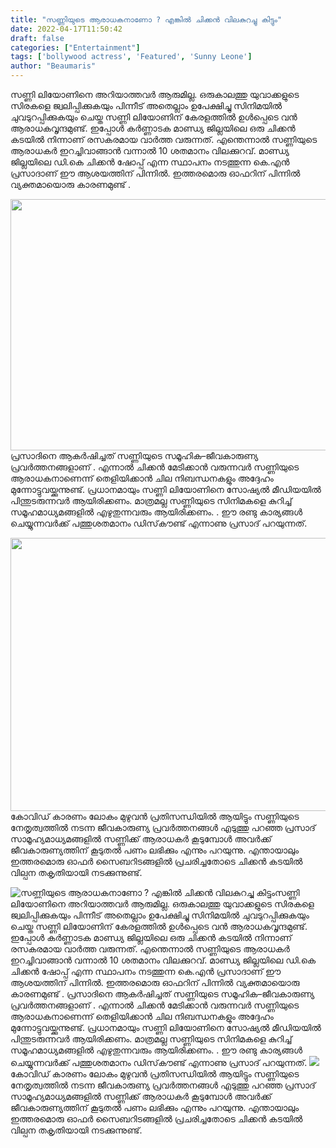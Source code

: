 ```yaml
---
title: "സണ്ണിയുടെ ആരാധകനാണോ ? എങ്കിൽ ചിക്കൻ വിലകുറച്ചു കിട്ടും"
date: 2022-04-17T11:50:42
draft: false
categories: ["Entertainment"]
tags: ['bollywood actress', 'Featured', 'Sunny Leone']
author: "Beaumaris"
---
```


സണ്ണി ലിയോണിനെ അറിയാത്തവർ ആരുമില്ല. ഒരുകാലത്തു യുവാക്കളുടെ സിരകളെ ജ്വലിപ്പിക്കുകയും പിന്നീട് അതെല്ലാം ഉപേക്ഷിച്ചു സിനിമയിൽ ചുവടുറപ്പിക്കുകയും ചെയ്ത സണ്ണി ലിയോണിന് കേരളത്തിൽ ഉൾപ്പെടെ വൻ ആരാധകവൃന്ദമുണ്ട്. ഇപ്പോൾ കർണ്ണാടക മാണ്ഡ്യ ജില്ലയിലെ ഒരു ചിക്കൻ കടയിൽ നിന്നാണ് രസകരമായ വാർത്ത വരുന്നത്. എന്തെന്നാൽ സണ്ണിയുടെ ആരാധകർ ഇറച്ചിവാങ്ങാൻ വന്നാൽ 10 ശതമാനം വിലക്കുറവ്. മാണ്ഡ്യ ജില്ലയിലെ ഡി.കെ ചിക്കൻ ഷോപ്പ് എന്ന സ്ഥാപനം നടത്തുന്ന കെ.എൻ പ്രസാദാണ് ഈ ആശയത്തിന് പിന്നിൽ. ഇത്തരമൊരു ഓഫറിന് പിന്നിൽ വ്യക്തമായൊരു കാരണമുണ്ട് .

<img class="wp-image-330056 aligncenter" src="https://cdn.boolokam.com/articles/2022/04/wdwdw.jpg" alt="" width="635" height="402" />പ്രസാദിനെ ആകർഷിച്ചത് സണ്ണിയുടെ സമൂഹിക–ജീവകാരുണ്യ പ്രവർത്തനങ്ങളാണ് . എന്നാൽ ചിക്കൻ മേടിക്കാൻ വരുന്നവർ സണ്ണിയുടെ ആരാധകനാണെന്ന് തെളിയിക്കാൻ ചില നിബന്ധനകളും അദ്ദേഹം മുന്നോട്ടുവയ്ക്കുന്നുണ്ട്. പ്രധാനമായും സണ്ണി ലിയോണിനെ സോഷ്യൽ മീഡിയയിൽ പിന്തുടരുന്നവർ ആയിരിക്കണം. മാത്രമല്ല സണ്ണിയുടെ സിനിമകളെ കുറിച്ച് സമൂഹമാധ്യമങ്ങളിൽ എഴുതുന്നവരും ആയിരിക്കണം. . ഈ രണ്ടു കാര്യങ്ങൾ ചെയ്യുന്നവർക്ക് പത്തുശതമാനം ഡിസ്‌കൗണ്ട് എന്നാണു പ്രസാദ് പറയുന്നത്.

<img class="size-full wp-image-330057 aligncenter" src="https://cdn.boolokam.com/articles/2022/04/dwwdwd.jpg" alt="" width="706" height="437" />കോവിഡ് കാരണം ലോകം മുഴുവൻ പ്രതിസന്ധിയിൽ ആയിട്ടും സണ്ണിയുടെ നേതൃത്വത്തിൽ നടന്ന ജീവകാരുണ്യ പ്രവർത്തനങ്ങൾ എടുത്തു പറഞ്ഞ പ്രസാദ് സാമൂഹ്യമാധ്യമങ്ങളിൽ സണ്ണിക്ക് ആരാധകർ കൂടുമ്പോൾ അവർക്ക് ജീവകാരുണ്യത്തിന് കൂടുതൽ പണം ലഭിക്കും എന്നും പറയുന്നു. എന്തായാലും ഇത്തരമൊരു ഓഫർ സൈബറിടങ്ങളിൽ പ്രചരിച്ചതോടെ ചിക്കൻ കടയിൽ വില്പന തകൃതിയായി നടക്കുന്നുണ്ട്.


![സണ്ണിയുടെ ആരാധകനാണോ ? എങ്കിൽ ചിക്കൻ വിലകുറച്ചു കിട്ടും](https://cdn.boolokam.com/articles/2022/04/wdwdw.jpg)സണ്ണി ലിയോണിനെ അറിയാത്തവർ ആരുമില്ല. ഒരുകാലത്തു യുവാക്കളുടെ സിരകളെ ജ്വലിപ്പിക്കുകയും പിന്നീട് അതെല്ലാം ഉപേക്ഷിച്ചു സിനിമയിൽ ചുവടുറപ്പിക്കുകയും ചെയ്ത സണ്ണി ലിയോണിന് കേരളത്തിൽ ഉൾപ്പെടെ വൻ ആരാധകവൃന്ദമുണ്ട്. ഇപ്പോൾ കർണ്ണാടക മാണ്ഡ്യ ജില്ലയിലെ ഒരു ചിക്കൻ കടയിൽ നിന്നാണ് രസകരമായ വാർത്ത വരുന്നത്. എന്തെന്നാൽ സണ്ണിയുടെ ആരാധകർ ഇറച്ചിവാങ്ങാൻ വന്നാൽ 10 ശതമാനം വിലക്കുറവ്. മാണ്ഡ്യ ജില്ലയിലെ ഡി.കെ ചിക്കൻ ഷോപ്പ് എന്ന സ്ഥാപനം നടത്തുന്ന കെ.എൻ പ്രസാദാണ് ഈ ആശയത്തിന് പിന്നിൽ. ഇത്തരമൊരു ഓഫറിന് പിന്നിൽ വ്യക്തമായൊരു കാരണമുണ്ട് . പ്രസാദിനെ ആകർഷിച്ചത് സണ്ണിയുടെ സമൂഹിക–ജീവകാരുണ്യ പ്രവർത്തനങ്ങളാണ് . എന്നാൽ ചിക്കൻ മേടിക്കാൻ വരുന്നവർ സണ്ണിയുടെ ആരാധകനാണെന്ന് തെളിയിക്കാൻ ചില നിബന്ധനകളും അദ്ദേഹം മുന്നോട്ടുവയ്ക്കുന്നുണ്ട്. പ്രധാനമായും സണ്ണി ലിയോണിനെ സോഷ്യൽ മീഡിയയിൽ പിന്തുടരുന്നവർ ആയിരിക്കണം. മാത്രമല്ല സണ്ണിയുടെ സിനിമകളെ കുറിച്ച് സമൂഹമാധ്യമങ്ങളിൽ എഴുതുന്നവരും ആയിരിക്കണം. . ഈ രണ്ടു കാര്യങ്ങൾ ചെയ്യുന്നവർക്ക് പത്തുശതമാനം ഡിസ്‌കൗണ്ട് എന്നാണു പ്രസാദ് പറയുന്നത്. ![](https://cdn.boolokam.com/articles/2022/04/dwwdwd.jpg)കോവിഡ് കാരണം ലോകം മുഴുവൻ പ്രതിസന്ധിയിൽ ആയിട്ടും സണ്ണിയുടെ നേതൃത്വത്തിൽ നടന്ന ജീവകാരുണ്യ പ്രവർത്തനങ്ങൾ എടുത്തു പറഞ്ഞ പ്രസാദ് സാമൂഹ്യമാധ്യമങ്ങളിൽ സണ്ണിക്ക് ആരാധകർ കൂടുമ്പോൾ അവർക്ക് ജീവകാരുണ്യത്തിന് കൂടുതൽ പണം ലഭിക്കും എന്നും പറയുന്നു. എന്തായാലും ഇത്തരമൊരു ഓഫർ സൈബറിടങ്ങളിൽ പ്രചരിച്ചതോടെ ചിക്കൻ കടയിൽ വില്പന തകൃതിയായി നടക്കുന്നുണ്ട്.
